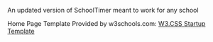 An updated version of SchoolTimer meant to work for any school

Home Page Template Provided by w3schools.com:
[W3.CSS Startup Template](https://www.w3schools.com/w3css/tryit.asp?filename=tryw3css_templates_startup)
